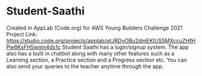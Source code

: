 # Student-Saathi
Created in AppLab (Code.org) for AWS Young Builders Challenge 2021
Project Link: https://studio.code.org/projects/applab/qtJRDvOBu2dmEKlUS5MXccuZHfHPw6KsFH5wmn4ds1c
Student Saathi has a login/signup system. The app also has a built in chatbot along with many other features such as a Learning section, a Practice section and a Progress section etc. You can also send your queries to the teacher anytime through the app.
